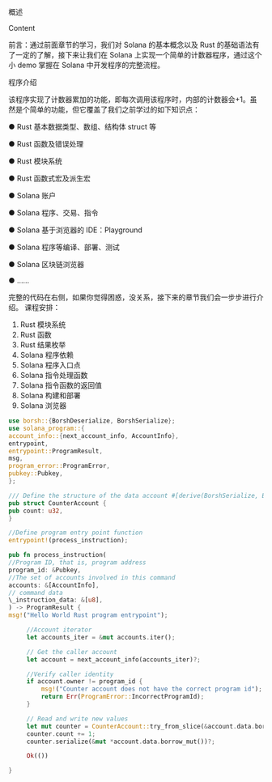 概述

Content

前言：通过前面章节的学习，我们对 Solana 的基本概念以及 Rust 的基础语法有了一定的了解，接下来让我们在 Solana 上实现一个简单的计数器程序，通过这个小 demo 掌握在 Solana 中开发程序的完整流程。

程序介绍

该程序实现了计数器累加的功能，即每次调用该程序时，内部的计数器会+1。虽然是个简单的功能，但它覆盖了我们之前学过的如下知识点：

● Rust 基本数据类型、数组、结构体 struct 等

● Rust 函数及错误处理

● Rust 模块系统

● Rust 函数式宏及派生宏

● Solana 账户

● Solana 程序、交易、指令

● Solana 基于浏览器的 IDE：Playground

● Solana 程序等编译、部署、测试

● Solana 区块链浏览器

● ……

完整的代码在右侧，如果你觉得困惑，没关系，接下来的章节我们会一步步进行介绍。
课程安排：

1.  Rust 模块系统
2.  Rust 函数
3.  Rust 结果枚举
4.  Solana 程序依赖
5.  Solana 程序入口点
6.  Solana 指令处理函数
7.  Solana 指令函数的返回值
8.  Solana 构建和部署
9.  Solana 浏览器

```rust
use borsh::{BorshDeserialize, BorshSerialize};
use solana_program::{
account_info::{next_account_info, AccountInfo},
entrypoint,
entrypoint::ProgramResult,
msg,
program_error::ProgramError,
pubkey::Pubkey,
};

/// Define the structure of the data account #[derive(BorshSerialize, BorshDeserialize, Debug)]
pub struct CounterAccount {
pub count: u32,
}

//Define program entry point function
entrypoint!(process_instruction);

pub fn process_instruction(
//Program ID, that is, program address
program_id: &Pubkey,
//The set of accounts involved in this command
accounts: &[AccountInfo],
// command data
\_instruction_data: &[u8],
) -> ProgramResult {
msg!("Hello World Rust program entrypoint");

     //Account iterator
     let accounts_iter = &mut accounts.iter();

     // Get the caller account
     let account = next_account_info(accounts_iter)?;

     //Verify caller identity
     if account.owner != program_id {
         msg!("Counter account does not have the correct program id");
         return Err(ProgramError::IncorrectProgramId);
     }

     // Read and write new values
     let mut counter = CounterAccount::try_from_slice(&account.data.borrow())?;
     counter.count += 1;
     counter.serialize(&mut *account.data.borrow_mut())?;

     Ok(())

}
```
